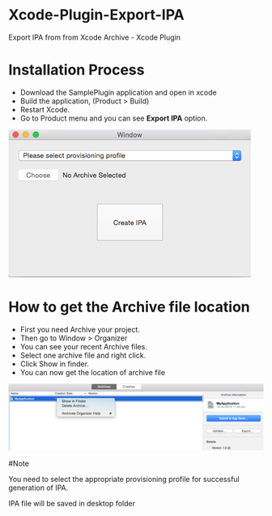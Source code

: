 # Xcode-Plugin-Export-IPA
Export IPA from from Xcode Archive - Xcode Plugin

# Installation Process

 - Download the SamplePlugin application and open in xcode
 - Build the application, (Product > Build)
 - Restart Xcode.
 - Go to Product menu and you can see <b>Export IPA</b> option.

![alt tag](https://raw.githubusercontent.com/rajeshbeats/Xcode-Plugin-Export-IPA/master/screen1.png)

# How to get the Archive file location

 - First you need Archive your project.
 - Then go to Window > Organizer
 - You can see your recent Archive files.
 - Select one archive file and right click.
 - Click Show in finder.
 - You can now get the location of archive file

![alt tag](https://raw.githubusercontent.com/rajeshbeats/Xcode-Plugin-Export-IPA/master/screen2.png)

#Note

You need to select the appropriate provisioning profile for successful generation of IPA.

IPA file will be saved in desktop folder




